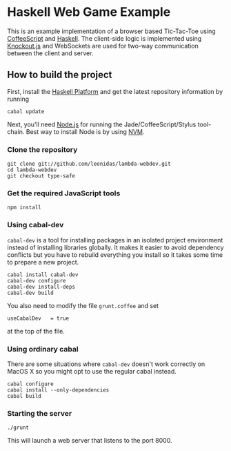 
# Haskell Web Game Example

This is an example implementation of a browser based Tic-Tac-Toe using [CoffeeScript](http://coffeescript.org) and [Haskell](http://www.haskell.org/haskellwiki/Haskell).
The client-side logic is implemented using [Knockout.js](http://knockoutjs.com)
and WebSockets are used for two-way communication between the client and server.

## How to build the project

First, install the [Haskell Platform](http://www.haskell.org/platform/) and get
the latest repository information by running

    cabal update

Next, you'll need [Node.js](http://nodejs.org/) for running the
Jade/CoffeeScript/Stylus tool-chain. Best way to install Node is by using [NVM](https://github.com/creationix/nvm).

### Clone the repository

    git clone git://github.com/leonidas/lambda-webdev.git
    cd lambda-webdev
    git checkout type-safe

### Get the required JavaScript tools

    npm install

### Using cabal-dev

`cabal-dev` is a tool for installing packages in an isolated project
environment instead of installing libraries globally. It makes it easier to
avoid dependency conflicts but you have to rebuild everything you install so it
takes some time to prepare a new project.

    cabal install cabal-dev
    cabal-dev configure
    cabal-dev install-deps
    cabal-dev build

You also need to modify the file `grunt.coffee` and set

    useCabalDev   = true

at the top of the file.

### Using ordinary cabal

There are some situations where `cabal-dev` doesn't work correctly on MacOS X
so you might opt to use the regular cabal instead.

    cabal configure
    cabal install --only-dependencies
    cabal build

### Starting the server

    ./grunt

This will launch a web server that listens to the port 8000.
